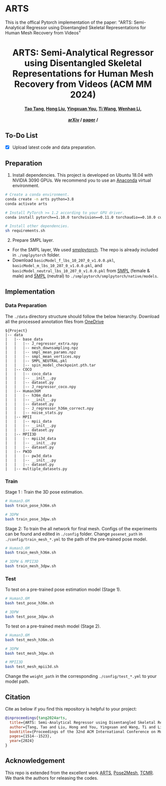 # ARTS
This is the offical Pytorch implementation of the paper: "ARTS: Semi-Analytical Regressor using Disentangled Skeletal Representations for Human Mesh Recovery from Videos"
<div align="center">

  <h1 align="center">ARTS: Semi-Analytical Regressor using Disentangled Skeletal Representations for Human Mesh Recovery from Videos (ACM MM 2024)</h1>
</div>
<h4 align="center" style="text-decoration: none;">
  <a href="https://github.com/TangTao-PKU", target="_blank"><b>Tao Tang</b></a>,
  <a href="https://scholar.google.com/citations?hl=zh-CN&user=4CQKG8oAAAAJ", target="_blank"><b>Hong Liu</b></a>,
  <a href="https://TangTao-PKU.github.io/", target="_blank"><b>Yingxuan You</b></a>,
  <a href="https://scholar.google.com/citations?user=PjBAErYAAAAJ&hl=zh-CN&oi=sra", target="_blank"><b>Ti Wang</b></a>,
  <a href="https://vegetebird.github.io/", target="_blank"><b>Wenhao Li</b></a>,
</h4>
<h4 align="center">
  <a href="https://arxiv.org/pdf/2410.15582", target="_blank">arXiv</a> /
  <a href="https://dl.acm.org/doi/abs/10.1145/3664647.3680881", target="_blank">paper</a> /
</h4>

## To-Do List

* [X] Upload latest code and data preparation.

## Preparation

1. Install dependencies. This project is developed on Ubuntu 18.04 with NVIDIA 3090 GPUs. We recommend you to use an [Anaconda](https://www.anaconda.com/) virtual environment.
```bash
# Create a conda environment.
conda create -n arts python=3.8
conda activate arts

# Install PyTorch >= 1.2 according to your GPU driver.
conda install pytorch==1.10.0 torchvision==0.11.0 torchaudio==0.10.0 cudatoolkit=11.3 -c pytorch -c conda-forge

# Install other dependencies.
sh requirements.sh
```
2. Prepare SMPL layer. 
- For the SMPL layer, We used [smplpytorch](https://github.com/gulvarol/smplpytorch). The repo is already included in `./smplpytorch` folder.
- Download `basicModel_f_lbs_10_207_0_v1.0.0.pkl`, `basicModel_m_lbs_10_207_0_v1.0.0.pkl`, and `basicModel_neutral_lbs_10_207_0_v1.0.0.pkl` from [SMPL](https://smpl.is.tue.mpg.de/downloads) (female & male) and [SMPL](http://smplify.is.tue.mpg.de/) (neutral) to `./smplpytorch/smplpytorch/native/models`.

## Implementation
### Data Preparation
The `./data` directory structure should follow the below hierarchy. Download all the processed annotation files from [OneDrive](https://1drv.ms/f/s!Alg46BPWJg_XgVf-q5qKdkalhgOj?e=LmGZ8n)
```
${Project}  
|-- data  
|   |-- base_data
|   |   |-- J_regressor_extra.npy
|   |   |-- mesh_downsampling.npz
|   |   |-- smpl_mean_params.npz
|   |   |-- smpl_mean_vertices.npy
|   |   |-- SMPL_NEUTRAL.pkl
|   |   |-- spin_model_checkpoint.pth.tar
|   |-- COCO  
|   |   |-- coco_data  
|   |   |-- __init__.py
|   |   |-- dataset.py
|   |   |-- J_regressor_coco.npy
|   |-- Human36M  
|   |   |-- h36m_data  
|   |   |-- __init__.py
|   |   |-- dataset.py 
|   |   |-- J_regressor_h36m_correct.npy
|   |   |-- noise_stats.py
|   |-- MPII  
|   |   |-- mpii_data  
|   |   |-- __init__.py
|   |   |-- dataset.py
|   |-- MPII3D
|   |   |-- mpii3d_data  
|   |   |-- __init__.py
|   |   |-- dataset.py
|   |-- PW3D 
|   |   |-- pw3d_data
|   |   |-- __init__.py
|   |   |-- dataset.py
|   |-- multiple_datasets.py
```

### Train
Stage 1 : Train the 3D pose estimation.
```bash
# Human3.6M
bash train_pose_h36m.sh

# 3DPW
bash train_pose_3dpw.sh
```

Stage 2: To train the all network for final mesh. Configs of the experiments can be found and edited in `./config` folder. Change `posenet_path` in `./config/train_mesh_*.yml` to the path of the pre-trained pose model.
```bash
# Human3.6M
bash train_mesh_h36m.sh

# 3DPW & MPII3D
bash train_mesh_3dpw.sh
```

### Test
To test on a pre-trained pose estimation model (Stage 1).
```bash
# Human3.6M
bash test_pose_h36m.sh

# 3DPW
bash test_pose_3dpw.sh
```

To test on a pre-trained mesh model (Stage 2).
```bash
# Human3.6M
bash test_mesh_h36m.sh

# 3DPW
bash test_mesh_3dpw.sh

# MPII3D
bash test_mesh_mpii3d.sh
```
Change the `weight_path` in the corresponding `./config/test_*.yml` to your model path.

## Citation
Cite as below if you find this repository is helpful to your project:
```bibtex
@inproceedings{tang2024arts,
  title={ARTS: Semi-Analytical Regressor using Disentangled Skeletal Representations for Human Mesh Recovery from Videos},
  author={Tang, Tao and Liu, Hong and You, Yingxuan and Wang, Ti and Li, Wenhao},
  booktitle={Proceedings of the 32nd ACM International Conference on Multimedia},
  pages={1514--1523},
  year={2024}
}
```


## Acknowledgement
This repo is extended from the excellent work [ARTS](https://github.com/TangTao-PKU/ARTS), [Pose2Mesh](https://github.com/hongsukchoi/Pose2Mesh_RELEASE), [TCMR](https://github.com/hongsukchoi/TCMR_RELEASE). We thank the authors for releasing the codes.


